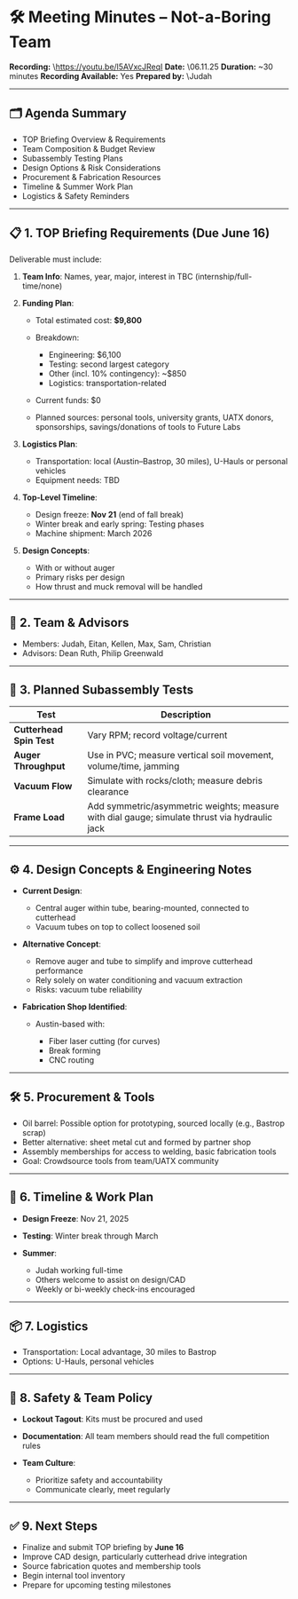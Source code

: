 # 🛠️ Meeting Minutes – Not-a-Boring Team

**Recording:** \https://youtu.be/l5AVxcJReqI
**Date:** \06.11.25
**Duration:** \~30 minutes
**Recording Available:** Yes
**Prepared by:** \Judah

---

## 🗂 Agenda Summary

* TOP Briefing Overview & Requirements
* Team Composition & Budget Review
* Subassembly Testing Plans
* Design Options & Risk Considerations
* Procurement & Fabrication Resources
* Timeline & Summer Work Plan
* Logistics & Safety Reminders

---

## 📋 1. TOP Briefing Requirements (Due June 16)

Deliverable must include:

1. **Team Info**: Names, year, major, interest in TBC (internship/full-time/none)
2. **Funding Plan**:

   * Total estimated cost: **\$9,800**
   * Breakdown:

     * Engineering: \$6,100
     * Testing: second largest category
     * Other (incl. 10% contingency): \~\$850
     * Logistics: transportation-related
   * Current funds: \$0
   * Planned sources: personal tools, university grants, UATX donors, sponsorships, savings/donations of tools to Future Labs
3. **Logistics Plan**:

   * Transportation: local (Austin–Bastrop, 30 miles), U-Hauls or personal vehicles
   * Equipment needs: TBD
4. **Top-Level Timeline**:

   * Design freeze: **Nov 21** (end of fall break)
   * Winter break and early spring: Testing phases
   * Machine shipment: March 2026
5. **Design Concepts**:

   * With or without auger
   * Primary risks per design
   * How thrust and muck removal will be handled

---

## 👥 2. Team & Advisors

* Members: Judah, Eitan, Kellen, Max, Sam, Christian
* Advisors: Dean Ruth, Philip Greenwald

---

## 🧪 3. Planned Subassembly Tests

| Test                     | Description                                                                                   |
| ------------------------ | --------------------------------------------------------------------------------------------- |
| **Cutterhead Spin Test** | Vary RPM; record voltage/current                                                              |
| **Auger Throughput**     | Use in PVC; measure vertical soil movement, volume/time, jamming                              |
| **Vacuum Flow**          | Simulate with rocks/cloth; measure debris clearance                                           |
| **Frame Load**           | Add symmetric/asymmetric weights; measure with dial gauge; simulate thrust via hydraulic jack |

---

## ⚙️ 4. Design Concepts & Engineering Notes

* **Current Design**:

  * Central auger within tube, bearing-mounted, connected to cutterhead
  * Vacuum tubes on top to collect loosened soil
* **Alternative Concept**:

  * Remove auger and tube to simplify and improve cutterhead performance
  * Rely solely on water conditioning and vacuum extraction
  * Risks: vacuum tube reliability
* **Fabrication Shop Identified**:

  * Austin-based with:

    * Fiber laser cutting (for curves)
    * Break forming
    * CNC routing

---

## 🛠 5. Procurement & Tools

* Oil barrel: Possible option for prototyping, sourced locally (e.g., Bastrop scrap)
* Better alternative: sheet metal cut and formed by partner shop
* Assembly memberships for access to welding, basic fabrication tools
* Goal: Crowdsource tools from team/UATX community

---

## 📆 6. Timeline & Work Plan

* **Design Freeze**: Nov 21, 2025
* **Testing**: Winter break through March
* **Summer**:

  * Judah working full-time
  * Others welcome to assist on design/CAD
  * Weekly or bi-weekly check-ins encouraged

---

## 📦 7. Logistics

* Transportation: Local advantage, 30 miles to Bastrop
* Options: U-Hauls, personal vehicles

---

## 🦺 8. Safety & Team Policy

* **Lockout Tagout**: Kits must be procured and used
* **Documentation**: All team members should read the full competition rules
* **Team Culture**:

  * Prioritize safety and accountability
  * Communicate clearly, meet regularly

---

## ✅ 9. Next Steps

* Finalize and submit TOP briefing by **June 16**
* Improve CAD design, particularly cutterhead drive integration
* Source fabrication quotes and membership tools
* Begin internal tool inventory
* Prepare for upcoming testing milestones
